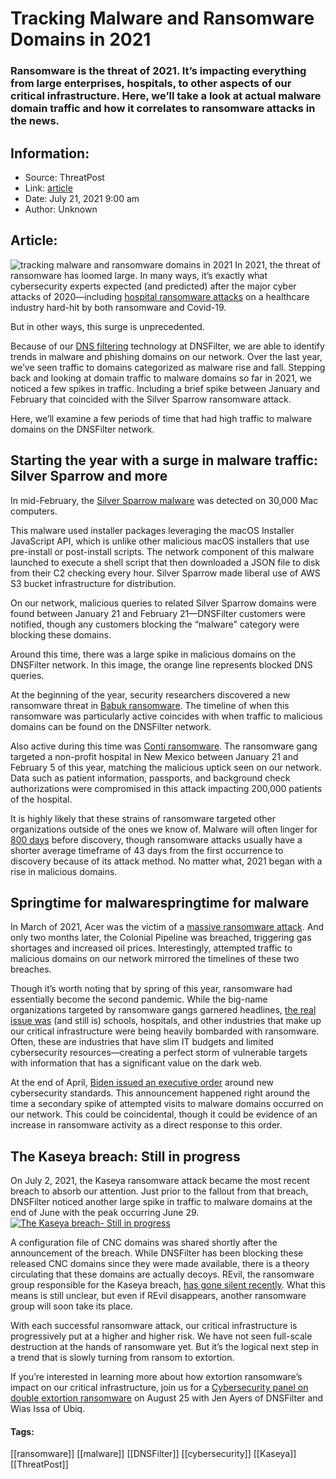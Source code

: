# Tracking Malware and Ransomware Domains in 2021
### Ransomware is the threat of 2021. It’s impacting everything from large enterprises, hospitals, to other aspects of our critical infrastructure. Here, we’ll take a look at actual malware domain traffic and how it correlates to ransomware attacks in the news.

## Information:
+ Source: ThreatPost
+ Link: [article](https://kasperskycontenthub.com/threatpost-global/?p=167933)
+ Date: July 21, 2021  9:00 am
+ Author: Unknown


## Article:
![tracking malware and ransomware domains in 2021](https://media.threatpost.com/wp-content/uploads/sites/103/2021/07/20071818/threatpostransomwarearticleimage.png)
In 2021, the threat of ransomware has loomed large. In many ways, it’s exactly what cybersecurity experts expected (and predicted) after the major cyber attacks of 2020—including [hospital ransomware attacks](https://www.dnsfilter.com/blog/ransomware-attacks-on-hospitals-2020?utm_source=threatpost&utm_medium=blog&utm_campaign=threatpostransomwarearticle&utm_content=ransomwareonournetwork&utm_term=healthcareransomware) on a healthcare industry hard-hit by both ransomware and Covid-19.


But in other ways, this surge is unprecedented.


Because of our [DNS filtering](https://www.dnsfilter.com/?utm_source=threatpost&utm_medium=blog&utm_campaign=threatpostransomwarearticle&utm_content=ransomwareonournetwork&utm_term=dnsfiltering) technology at DNSFilter, we are able to identify trends in malware and phishing domains on our network. Over the last year, we’ve seen traffic to domains categorized as malware rise and fall. Stepping back and looking at domain traffic to malware domains so far in 2021, we noticed a few spikes in traffic. Including a brief spike between January and February that coincided with the Silver Sparrow ransomware attack.


Here, we’ll examine a few periods of time that had high traffic to malware domains on the DNSFilter network.


Starting the year with a surge in malware traffic: Silver Sparrow and more
--------------------------------------------------------------------------


In mid-February, the [Silver Sparrow malware](https://redcanary.com/blog/clipping-silver-sparrows-wings/) was detected on 30,000 Mac computers.


This malware used installer packages leveraging the macOS Installer JavaScript API, which is unlike other malicious macOS installers that use pre-install or post-install scripts. The network component of this malware launched to execute a shell script that then downloaded a JSON file to disk from their C2 checking every hour. Silver Sparrow made liberal use of AWS S3 bucket infrastructure for distribution.


On our network, malicious queries to related Silver Sparrow domains were found between January 21 and February 21—DNSFilter customers were notified, though any customers blocking the “malware” category were blocking these domains.


Around this time, there was a large spike in malicious domains on the DNSFilter network. In this image, the orange line represents blocked DNS queries.


At the beginning of the year, security researchers discovered a new ransomware threat in [Babuk ransomware](https://threatpost.com/ransomware-babuk-locker-large-corporations/162836/). The timeline of when this ransomware was particularly active coincides with when traffic to malicious domains can be found on the DNSFilter network.


Also active during this time was [Conti ransomware](https://www.aha.org/system/files/media/file/2021/07/hhs-ocio-hc3-tlp-white-threat-briefing-conti-ransomwareconti-ransomware-health-sector-7-8-21.pdf). The ransomware gang targeted a non-profit hospital in New Mexico between January 21 and February 5 of this year, matching the malicious uptick seen on our network. Data such as patient information, passports, and background check authorizations were compromised in this attack impacting 200,000 patients of the hospital.


It is highly likely that these strains of ransomware targeted other organizations outside of the ones we know of. Malware will often linger for [800 days](https://www.techrepublic.com/article/cybersecurity-malware-lingers-in-smbs-for-an-average-of-800-days-before-discovery/) before discovery, though ransomware attacks usually have a shorter average timeframe of 43 days from the first occurrence to discovery because of its attack method. No matter what, 2021 began with a rise in malicious domains.


Springtime for malwarespringtime for malware
--------------------------------------------


In March of 2021, Acer was the victim of a [massive ransomware attack](https://www.bleepingcomputer.com/news/security/computer-giant-acer-hit-by-50-million-ransomware-attack/). And only two months later, the Colonial Pipeline was breached, triggering gas shortages and increased oil prices. Interestingly, attempted traffic to malicious domains on our network mirrored the timelines of these two breaches.


Though it’s worth noting that by spring of this year, ransomware had essentially become the second pandemic. While the big-name organizations targeted by ransomware gangs garnered headlines, [the real issue was](https://www.bbc.com/news/technology-56933733) (and still is) schools, hospitals, and other industries that make up our critical infrastructure were being heavily bombarded with ransomware. Often, these are industries that have slim IT budgets and limited cybersecurity resources—creating a perfect storm of vulnerable targets with information that has a significant value on the dark web.


At the end of April, [Biden issued an executive order](http://npr.org/2021/04/29/991333036/biden-order-to-require-new-cybersecurity-standards-in-response-to-solarwinds-att) around new cybersecurity standards. This announcement happened right around the time a secondary spike of attempted visits to malware domains occurred on our network. This could be coincidental, though it could be evidence of an increase in ransomware activity as a direct response to this order.


The Kaseya breach: Still in progress
------------------------------------


On July 2, 2021, the Kaseya ransomware attack became the most recent breach to absorb our attention. Just prior to the fallout from that breach, DNSFilter noticed another large spike in traffic to malware domains at the end of June with the peak occurring June 29.[![The Kaseya breach- Still in progress](https://media.threatpost.com/wp-content/uploads/sites/103/2021/07/20114639/The-Kaseya-breach-Still-in-progress-202x300.png)](https://media.threatpost.com/wp-content/uploads/sites/103/2021/07/20114639/The-Kaseya-breach-Still-in-progress.png)


A configuration file of CNC domains was shared shortly after the announcement of the breach. While DNSFilter has been blocking these released CNC domains since they were made available, there is a theory circulating that these domains are actually decoys. REvil, the ransomware group responsible for the Kaseya breach, [has gone silent recently](https://twitter.com/uuallan/status/1414938593211076612). What this means is still unclear, but even if REvil disappears, another ransomware group will soon take its place.


With each successful ransomware attack, our critical infrastructure is progressively put at a higher and higher risk. We have not seen full-scale destruction at the hands of ransomware yet. But it’s the logical next step in a trend that is slowly turning from ransom to extortion.


If you’re interested in learning more about how extortion ransomware’s impact on our critical infrastructure, join us for a [Cybersecurity panel on double extortion ransomware](https://go.dnsfilter.com/inside-double-extortion-ransomware-panel.html?utm_source=threatpost&utm_medium=blog&utm_campaign=threatpostransomwarearticle&utm_content=ransomwareonournetwork&utm_term=cybersecuritypanel) on August 25 with Jen Ayers of DNSFilter and Wias Issa of Ubiq.




#### Tags:
[[ransomware]] [[malware]] [[DNSFilter]] [[cybersecurity]] [[Kaseya]] [[ThreatPost]]
